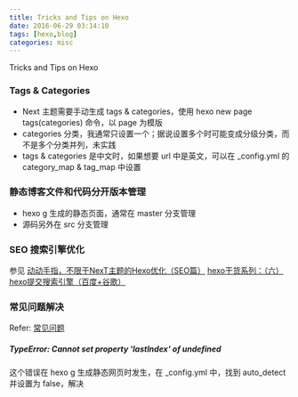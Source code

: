```yaml
---
title: Tricks and Tips on Hexo 
date: 2016-06-29 03:14:10
tags: [hexo,blog]
categories: misc
---
```


Tricks and Tips on Hexo

<!-- more -->

### Tags & Categories

- Next 主题需要手动生成 tags & categories，使用 hexo new page tags(categories) 命令，以 page 为模版
- categories 分类，我通常只设置一个；据说设置多个时可能变成分级分类，而不是多个分类并列，未实践
- tags & categories 是中文时，如果想要 url 中是英文，可以在 _config.yml 的 category_map & tag_map 中设置


### 静态博客文件和代码分开版本管理

- hexo g 生成的静态页面，通常在 master 分支管理
- 源码另外在 src 分支管理


### SEO 搜索引擎优化
参见
[动动手指，不限于NexT主题的Hexo优化（SEO篇）](http://www.arao.me/2015/hexo-next-theme-optimize-seo/)
[hexo干货系列：（六）hexo提交搜索引擎（百度+谷歌）](http://www.jianshu.com/p/619dab2d3c08)


### 常见问题解决

Refer: [常见问题](http://theme-next.iissnan.com/faqs.html)

##### TypeError: Cannot set property 'lastIndex' of undefined

这个错误在 hexo g 生成静态网页时发生，在 _config.yml 中，找到 auto_detect 并设置为 false，解决
